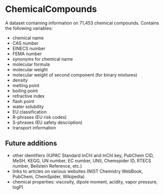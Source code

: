 ChemicalCompounds
=================

A dataset containing information on 71,453 chemical compounds. Contains the following variables:

* chemical name
* CAS number
* EINECS number
* FEMA number
* synonyms for chemical name
* molecular formula
* molecular weight
* molecular weight of second component (for binary mixtures)
* density
* melting point
* boiling point
* refractive index
* flash point
* water solubility
* EU classification
* R-phrases (EU risk codes)
* S-phrases (EU safety description)
* transport information

Future additions
----------------

- other identifiers (IUPAC Standard InChI and InChI key, PubChem CID, MeSH, KEGG, UN number, EC number, UNII, Chemspider ID, RTECS number, Beilstein Reference, etc.)
- links to articles on various websites (NIST Chemistry WebBook, PubChem, ChemSpider, Wikipedia)
- chemical properties: viscosity, dipole moment, acidity, vapor pressure, logP)

